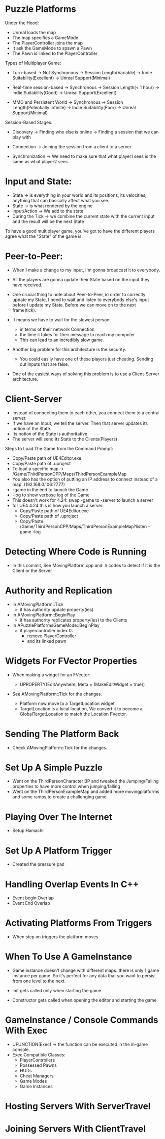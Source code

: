 # Puzzle Platforms

Under the Hood:
* Unreal loads the map
* The map specifies a GameMode
* The PlayerController joins the map
* It ask the GameMode to spawn a Pawn
* The Pawn is linked to the PlayerController

Types of Multiplayer Game:
  * Turn-based
    ->  Not Synchronous
    ->  Session Length(Variable)
    ->  Indie Suitability(Excellent)
    ->  Unreal Support(Minimal)

  * Real-time session-based
    ->  Synchronous
    ->  Session Length(< 1 hour)
    ->  Indie Suitability(Good)
    ->  Unreal Support(Excellent)

  * MMO and Persistent World
    ->  Synchronous
    ->  Session Length(Potentially infinite)
    ->  Indie Suitability(Poor)
    ->  Unreal Support(Minimal)

Session-Based Stages:
  * Discovery
    ->  Finding who else is online
    ->  Finding a session that we can play with

  * Connection
    ->  Joining the session from a client to a server

  * Synchronization
    ->  We need to make sure that what player1 sees is the same as what player2 sees.

# Input and State:
  * State -> is everything in your world and its positions, its velocities, anything that can basically affect what you see.
  * State -> is what rendered by the engine
  * Input/Action -> We add to the state
  * During the Tick -> we combine the current state with the current input and the result will be the next State

To have a good multiplayer game, you've got to have the different players agree what the "State" of the game is.

# Peer-to-Peer:
  * When I make a change to my input, I'm gonna broadcast it to everybody.

  * All the players are gonna update their State based on the input they have received.

  * One crucial thing to note about Peer-to-Peer, in order to correctly update my State, I need to wait and listen to everybody else's input before I update my State. Before we can move on to the next frame(tick).

  * It means we have to wait for the slowest person:
    * in terms of their network Connection
    * the time it takes for their message to reach my computer
    * This can lead to an incredibly slow game.

  * Another big problem for this architecture is the security.
    * You could easily have one of these players just cheating. Sending out inputs that are false.

  * One of the easiest ways of solving this problem is to use a Client-Server architecture.

# Client-Server
  * Instead of connecting them to each other, you connect them to a central server.
  * If we have an Input, we tell the server. Then that server updates its notion of the State.
  * Its notion of the State is authoritative.
  * The server will send its State to the Clients(Players)

  Steps to Load The Game from the Command Prompt:
  * Copy/Paste path of UE4Editor.exe
  * Copy/Paste path of .uproject
  * To load a specific map -> /Game/ThirdPersonCPP/Maps/ThirdPersonExampleMap
  * You also has the option of putting an IP address to connect instead of a map. (192.168.0.106:7777)
  * -game in the end to launch the Game
  * -log to show verbose log of the Game
  * This doesn't work for 4.24: swap -game to -server to launch a server
  * for UE4 4.24 this is how you launch a server:
    * Copy/Paste path of UE4Editor.exe
    * Copy/Paste path of .uproject
    * Copy/Paste /Game/ThirdPersonCPP/Maps/ThirdPersonExampleMap?listen -game -log

# Detecting Where Code is Running

  * In this commit, See MovingPlatform.cpp and .h codes to detect if it is the Client or the Server

# Authority and Replication
  * In AMovingPlatform::Tick
    * if has authority update property(ies)
  * In AMovingPlatform::BeginPlay
    * if has authority replicates property(ies) to the Clients
  * In APuzzlePlatformsGameMode::BeginPlay
    * if playercontroller index 0:
      * remove PlayerController
      * and its linked pawn

# Widgets For FVector Properties
  * When making a widget for an FVector:
    * UPROPERTY(EditAnywhere, Meta = (MakeEditWidget = true))

  * See AMovingPlatform::Tick for the changes.
      * Platform now move to a TargetLocation widget
      * TargetLocation is a local location, We convert it to become a GlobalTargetLocation to match the Location FVector.


# Sending The Platform Back
  * Check AMovingPlatform::Tick for the changes.

# Set Up A Simple Puzzle
  * Went on the ThirdPersonCharacter BP and tweaked the Jumping/Falling properties to have more control when jumping/falling
  * Went on the ThirdPersonExampleMap and added more movingplatforms and some ramps to create a challenging game.

# Playing Over The Internet
  * Setup Hamachi

# Set Up A Platform Trigger
  * Created the pressure pad

# Handling Overlap Events In C++
  * Event begin Overlap
  * Event End Overlap

# Activating Platforms From Triggers
  * When step on triggers the platform moves

# When To Use A GameInstance
  * Game instance doesn't change with different maps. there is only 1 game instance per game. So it's perfect for any data that you want to persist from one level to the next.

  * Init gets called only when starting the game
  * Constructor gets called when opening the editor and
  starting the game

# GameInstance / Console Commands With Exec
  * UFUNCTION(Exec) -> the function can be executed in the in-game console.
  * Exec Compatible Classes:
    * PlayerControllers
    * Possessed Pawns
    * HUDs
    * Cheat Managers
    * Game Modes
    * Game Instances

# Hosting Servers With ServerTravel

# Joining Servers With ClientTravel
